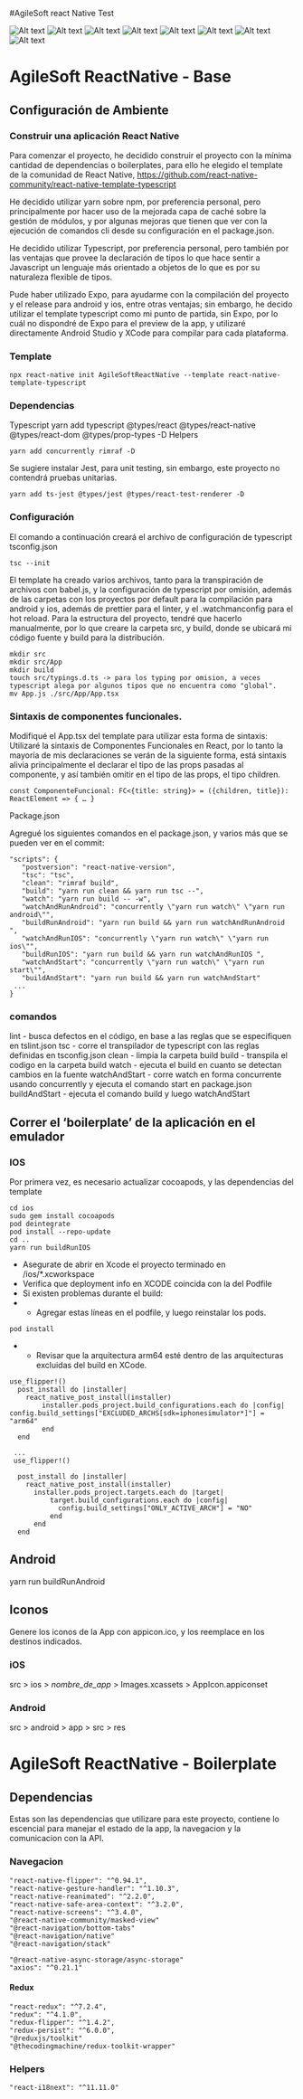 #AgileSoft react Native Test

![Alt text](/../master/Screenshots/AgileSoft_ReactNative_Test_1.png?raw=true)
![Alt text](/../master/Screenshots/AgileSoft_ReactNative_Test_2.png?raw=true)
![Alt text](/../master/Screenshots/AgileSoft_ReactNative_Test_3.png?raw=true)
![Alt text](/../master/Screenshots/AgileSoft_ReactNative_Test_4.png?raw=true)
![Alt text](/../master/Screenshots/AgileSoft_ReactNative_Test_5.png?raw=true)
![Alt text](/../master/Screenshots/AgileSoft_ReactNative_Test_6.png?raw=true)
![Alt text](/../master/Screenshots/AgileSoft_ReactNative_Test_7.png?raw=true)
![Alt text](/../master/Screenshots/AgileSoft_ReactNative_Test_8.png?raw=true)

# AgileSoft ReactNative - Base

## Configuración de Ambiente

### Construir una aplicación React Native

Para comenzar el proyecto, he decidido construir el proyecto con la mínima cantidad de dependencias o boilerplates, para ello he elegido el template de la comunidad de React Native, 
https://github.com/react-native-community/react-native-template-typescript

He decidido utilizar yarn sobre npm, por preferencia personal, pero principalmente por hacer uso de la mejorada capa de caché sobre la gestión de módulos, y por algunas mejoras que tienen que ver con la ejecución de comandos cli desde su configuración en el package.json.

He decidido utilizar Typescript, por preferencia personal, pero también por las ventajas que provee la declaración de tipos lo que hace sentir a Javascript un lenguaje más orientado a objetos de lo que es por su naturaleza flexible de tipos.

Pude haber utilizado Expo, para ayudarme con la compilación del proyecto y el release para android y ios, entre otras ventajas; sin embargo, he decido utilizar el template typescript como mi punto de partida, sin Expo, por lo cuál no dispondré de Expo para el preview de la app, y utilizaré directamente Android Studio y XCode para compilar para cada plataforma. 

### Template
```​​​​
npx react-native init AgileSoftReactNative --template react-native-template-typescript
```

### Dependencias
Typescript
yarn add typescript @types/react @types/react-native @types/react-dom @types/prop-types -D
Helpers

```
yarn add concurrently rimraf -D
```

Se sugiere instalar Jest, para unit testing, sin embargo, este proyecto no contendrá pruebas unitarias.

```
yarn add ts-jest @types/jest @types/react-test-renderer -D
```

### Configuración

El comando a continuación creará el archivo de configuración de typescript tsconfig.json

```
tsc --init
```

El template ha creado varios archivos, tanto para la transpiración de archivos con babel.js, y la configuración de typescript por omisión, además de las carpetas con los proyectos por default para la compilación para android y ios, además de prettier para el linter, y el .watchmanconfig para el hot reload. 
Para la estructura del proyecto, tendré que hacerlo manualmente, por lo que creare la carpeta src, y build, donde se ubicará mi código fuente y build para la distribución. 

```
mkdir src
mkdir src/App
mkdir build
touch src/typings.d.ts -> para los typing por omision, a veces typescript alega por algunos tipos que no encuentra como "global".
mv App.js ./src/App/App.tsx
```

### Sintaxis de componentes funcionales.

Modifiqué el App.tsx del template para utilizar esta forma de sintaxis:
Utilizaré la sintaxis de Componentes Funcionales en React, por lo tanto la mayoría de mis declaraciones se verán de la siguiente forma, está sintaxis alivia principalmente el declarar el tipo de las props pasadas al componente, y así también omitir en el tipo de las props, el tipo children. 

```
const ComponenteFuncional: FC<{title: string}> = ({children, title}): ReactElement => { … }
```

Package.json

Agregué los siguientes comandos en el package.json, y varios más que se pueden ver en el commit:

```
"scripts": {
   "postversion": "react-native-version",
   "tsc": "tsc",
   "clean": "rimraf build",
   "build": "yarn run clean && yarn run tsc --",
   "watch": "yarn run build -- -w",
   "watchAndRunAndroid": "concurrently \"yarn run watch\" \"yarn run android\"",
   "buildRunAndroid": "yarn run build && yarn run watchAndRunAndroid ",
   "watchAndRunIOS": "concurrently \"yarn run watch\" \"yarn run ios\"",
   "buildRunIOS": "yarn run build && yarn run watchAndRunIOS ",
   "watchAndStart": "concurrently \"yarn run watch\" \"yarn run start\"",
   "buildAndStart": "yarn run build && yarn run watchAndStart"
 ...
}
```

### comandos

lint - busca defectos en el código, en base a las reglas que se especifiquen en tslint.json
tsc - corre el transpilador de typescript con las reglas definidas en tsconfig.json
clean - limpia la carpeta build
build - transpila el codigo en la carpeta build
watch - ejecuta el build en cuanto se detectan cambios en la fuente
watchAndStart - corre watch en forma concurrente usando concurrently y ejecuta el comando start en package.json
buildAndStart - ejecuta el comando build y luego watchAndStart


## Correr el ‘boilerplate’ de la aplicación en el emulador 


### IOS

Por primera vez, es necesario actualizar cocoapods, y las dependencias del template

```
cd ios
sudo gem install cocoapods
pod deintegrate
pod install --repo-update
cd ..
yarn run buildRunIOS
```

* Asegurate de abrir en Xcode el proyecto terminado en /ios/*.xcworkspace
* Verifica que deployment info en XCODE coincida con la del Podfile
* Si existen problemas durante el build:
* * Agregar estas líneas en el podfile, y luego reinstalar los pods.

```
pod install
```

* * Revisar que la arquitectura arm64 esté dentro de las arquitecturas excluidas del build en XCode.

```
use_flipper!()
  post_install do |installer|
    react_native_post_install(installer)
        installer.pods_project.build_configurations.each do |config| config.build_settings["EXCLUDED_ARCHS[sdk=iphonesimulator*]"] =  "arm64"
        end
  end

 ...
 use_flipper!()

  post_install do |installer|
    react_native_post_install(installer)
      installer.pods_project.targets.each do |target|
          target.build_configurations.each do |config|
            config.build_settings["ONLY_ACTIVE_ARCH"] = "NO"
          end
      end
  end
```


## Android

yarn run buildRunAndroid

## Iconos

Genere los iconos de la App con appicon.ico, y los reemplace en los destinos indicados.

### iOS
src > ios > *nombre_de_app* > Images.xcassets > AppIcon.appiconset

### Android
src > android > app > src > res

# AgileSoft ReactNative - Boilerplate

## Dependencias
Estas son las dependencias que utilizare para este proyecto, contiene lo escencial para manejar el estado de la app, la navegacion y la comunicacion con la API.

### Navegacion
   
    "react-native-flipper": "^0.94.1",
    "react-native-gesture-handler": "^1.10.3",
    "react-native-reanimated": "^2.2.0",
    "react-native-safe-area-context": "^3.2.0",
    "react-native-screens": "^3.4.0",
    "@react-native-community/masked-view"
    "@react-navigation/bottom-tabs"
    "@react-navigation/native"
    "@react-navigation/stack"
   
    "@react-native-async-storage/async-storage"
    "axios": "^0.21.1"

#### Redux

    "react-redux": "^7.2.4",
    "redux": "^4.1.0",
    "redux-flipper": "^1.4.2",
    "redux-persist": "^6.0.0",
    "@reduxjs/toolkit"
    "@thecodingmachine/redux-toolkit-wrapper"

### Helpers

    "react-i18next": "^11.11.0"
